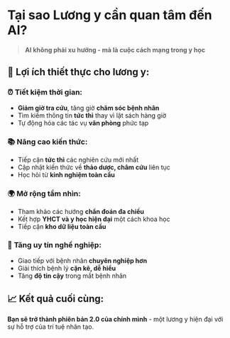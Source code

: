 # Tại sao Lương y cần quan tâm đến AI?

> **AI không phải xu hướng - mà là cuộc cách mạng trong y học**

## 🚀 **Lợi ích thiết thực cho lương y:**

### ⏰ **Tiết kiệm thời gian:**
- **Giảm giờ tra cứu**, tăng giờ **chăm sóc bệnh nhân**
- Tìm kiếm thông tin **tức thì** thay vì lật sách hàng giờ
- Tự động hóa các tác vụ **văn phòng** phức tạp

### 📚 **Nâng cao kiến thức:**
- Tiếp cận **tức thì** các nghiên cứu mới nhất
- Cập nhật kiến thức về **thảo dược, châm cứu** liên tục
- Học hỏi từ **kinh nghiệm toàn cầu**

### 🌍 **Mở rộng tầm nhìn:**
- Tham khảo các hướng **chẩn đoán đa chiều**
- Kết hợp **YHCT và y học hiện đại** một cách khoa học
- Tiếp cận **kho dữ liệu toàn cầu**

### 💫 **Tăng uy tín nghề nghiệp:**
- Giao tiếp với bệnh nhân **chuyên nghiệp hơn**
- Giải thích bệnh lý **cặn kẽ, dễ hiểu**
- Tăng **độ tin cậy** trong mắt bệnh nhân

## 📈 **Kết quả cuối cùng:**
**Bạn sẽ trở thành phiên bản 2.0 của chính mình** - một lương y hiện đại với sự hỗ trợ của trí tuệ nhân tạo.